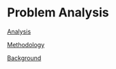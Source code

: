 # Problem Analysis

[Analysis](Problem%20Analysis%203cbe2f3fc9ef4b81b29b60b966142fc6/Analysis%201ff5c46637904653ba100e1b1d15fed8.md)

[Methodology](Problem%20Analysis%203cbe2f3fc9ef4b81b29b60b966142fc6/Methodology%20a6b0bf3195be476899f3cdfcca2be043.md)

[Background](Problem%20Analysis%203cbe2f3fc9ef4b81b29b60b966142fc6/Background%2015fb74f9315949f98cb7d0195d307ecc.md)